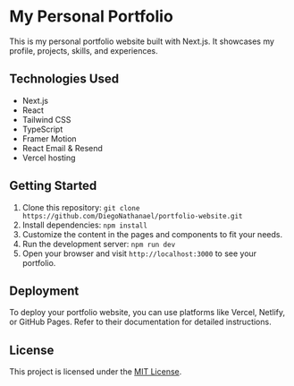 # My Personal Portfolio

This is my personal portfolio website built with Next.js. It showcases my profile, projects, skills, and experiences.

## Technologies Used

- Next.js
- React
- Tailwind CSS
- TypeScript
- Framer Motion
- React Email & Resend
- Vercel hosting

## Getting Started

1. Clone this repository: `git clone https://github.com/DiegoNathanael/portfolio-website.git`
2. Install dependencies: `npm install`
3. Customize the content in the pages and components to fit your needs.
4. Run the development server: `npm run dev`
5. Open your browser and visit `http://localhost:3000` to see your portfolio.

## Deployment

To deploy your portfolio website, you can use platforms like Vercel, Netlify, or GitHub Pages. Refer to their documentation for detailed instructions.

## License

This project is licensed under the [MIT License](LICENSE).

